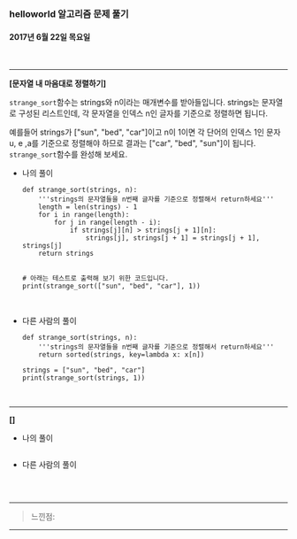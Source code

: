 ### helloworld 알고리즘 문제 풀기

#### 2017년 6월 22일 목요일


<br>

---
**[문자열 내 마음대로 정렬하기]**

`strange_sort`함수는 strings와 n이라는 매개변수를 받아들입니다.
strings는 문자열로 구성된 리스트인데, 각 문자열을 인덱스 n인 글자를 기준으로 정렬하면 됩니다.

예를들어 strings가 ["sun", "bed", "car"]이고 n이 1이면 각 단어의 인덱스 1인 문자 u, e ,a를 기준으로 정렬해야 하므로 결과는 ["car", "bed", "sun"]이 됩니다.
`strange_sort`함수를 완성해 보세요.

- 나의 풀이

	```
	def strange_sort(strings, n):
	    '''strings의 문자열들을 n번째 글자를 기준으로 정렬해서 return하세요'''
	    length = len(strings) - 1
	    for i in range(length):
	        for j in range(length - i):
	            if strings[j][n] > strings[j + 1][n]:
	                strings[j], strings[j + 1] = strings[j + 1], strings[j]
	    return strings
	
	
	# 아래는 테스트로 출력해 보기 위한 코드입니다.
	print(strange_sort(["sun", "bed", "car"], 1))
	```
	
<br>

- 다른 사람의 풀이

	```
	def strange_sort(strings, n):
	    '''strings의 문자열들을 n번째 글자를 기준으로 정렬해서 return하세요'''
	    return sorted(strings, key=lambda x: x[n])
	
	strings = ["sun", "bed", "car"] 
	print(strange_sort(strings, 1))
	```
	
<br>
	
---

**[]**

- 나의 풀이

	```
	```
	
- 다른 사람의 풀이

	```
	```
	
<br>

---

> 느낀점: 

---